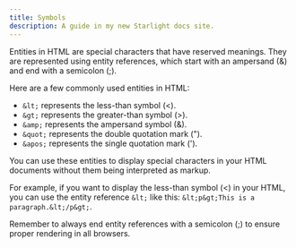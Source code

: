 ```yaml
---
title: Symbols
description: A guide in my new Starlight docs site.
---
```

Entities in HTML are special characters that have reserved meanings. They are represented using entity references, which start with an ampersand (&) and end with a semicolon (;).

Here are a few commonly used entities in HTML:

- `&lt;` represents the less-than symbol (<).
- `&gt;` represents the greater-than symbol (>).
- `&amp;` represents the ampersand symbol (&).
- `&quot;` represents the double quotation mark (").
- `&apos;` represents the single quotation mark (').

You can use these entities to display special characters in your HTML documents without them being interpreted as markup.

For example, if you want to display the less-than symbol (<) in your HTML, you can use the entity reference `&lt;` like this: `&lt;p&gt;This is a paragraph.&lt;/p&gt;`.

Remember to always end entity references with a semicolon (;) to ensure proper rendering in all browsers.
